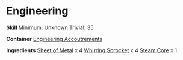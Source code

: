 <!-- TITLE: Mini Mech Torso -->
<!-- SUBTITLE:  -->
# Engineering
**Skill**
Minimum: Unknown
Trivial: 35

**Container**
[Engineering Accoutrements](engineering-accoutrements)

**Ingredients**
[Sheet of Metal](sheet-of-metal) x 4
[Whirring Sprocket](whirring-sprocket) x 4
[Steam Core](steam-core) x 1